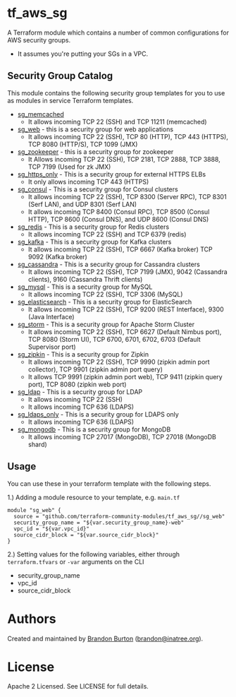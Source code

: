 tf_aws_sg
======================

A Terraform module which contains a number of common configurations for AWS security groups.
* It assumes you're putting your SGs in a VPC.

Security Group Catalog
----------------------

This module contains the following security group templates for you to use as modules in
service Terraform templates.

- [sg_memcached](https://github.com/terraform-community-modules/tf_aws_sg/tree/master/sg_memcached)
    - It allows incoming TCP 22 (SSH) and TCP 11211 (memcached)
- [sg_web](https://github.com/terraform-community-modules/tf_aws_sg/tree/master/sg_web) - this is a security group for web applications
    - It allows incoming TCP 22 (SSH), TCP 80 (HTTP), TCP 443 (HTTPS), TCP 8080 (HTTP/S), TCP 1099 (JMX)
- [sg_zookeeper](https://github.com/terraform-community-modules/tf_aws_sg/tree/master/sg_zookeeper) - this is a security group for zookeeper
    - It Allows incoming TCP 22 (SSH), TCP 2181, TCP 2888, TCP 3888, TCP 7199 (Used for zk JMX)
- [sg_https_only](https://github.com/terraform-community-modules/tf_aws_sg/tree/master/sg_https_only) - This is a security group for external HTTPS ELBs
    - It only allows incoming TCP 443 (HTTPS)
- [sg_consul](https://github.com/terraform-community-modules/tf_aws_sg/tree/master/sg_consul) - This is a security group for Consul clusters
    - It allows incoming TCP 22 (SSH), TCP 8300 (Server RPC), TCP 8301 (Serf LAN), and UDP 8301 (Serf LAN)
    - It allows incoming TCP 8400 (Consul RPC), TCP 8500 (Consul HTTP), TCP 8600 (Consul DNS), and UDP 8600 (Consul DNS)
- [sg_redis](https://github.com/terraform-community-modules/tf_aws_sg/tree/master/sg_redis) - This is a security group for Redis clusters
    - It allows incoming TCP 22 (SSH) and TCP 6379 (redis)
- [sg_kafka](https://github.com/terraform-community-modules/tf_aws_sg/tree/master/sg_kafka) - This is a security group for Kafka clusters
    - It allows incoming TCP 22 (SSH), TCP 6667 (Kafka broker) TCP 9092 (Kafka broker)
- [sg_cassandra](https://github.com/terraform-community-modules/tf_aws_sg/tree/master/sg_cassandra) - This is a security group for Cassandra clusters
    - It allows incoming TCP 22 (SSH), TCP 7199 (JMX), 9042 (Cassandra clients), 9160 (Cassandra Thrift clients)
- [sg_mysql](https://github.com/terraform-community-modules/tf_aws_sg/tree/master/sg_mysql) - This is a security group for MySQL
    - It allows incoming TCP 22 (SSH), TCP 3306 (MySQL)
- [sg_elasticsearch](https://github.com/terraform-community-modules/tf_aws_sg/tree/master/sg_elasticsearch) - This is a security group for ElasticSearch
    - It allows incoming TCP 22 (SSH), TCP 9200 (REST Interface), 9300 (Java Interface)
- [sg_storm](https://github.com/terraform-community-modules/tf_aws_sg/tree/master/sg_storm) - This is a security group for Apache Storm Cluster
    - It allows incoming TCP 22 (SSH), TCP 6627 (Default Nimbus port), TCP 8080 (Storm UI), TCP 6700, 6701, 6702, 6703 (Default Supervisor port)
- [sg_zipkin](https://github.com/terraform-community-modules/tf_aws_sg/tree/master/sg_zipkin) - This is a security group for Zipkin
    - It allows incoming TCP 22 (SSH), TCP 9990 (zipkin admin port collector), TCP 9901 (zipkin admin port query)
    - It allows TCP 9991 (zipkin admin port web), TCP 9411 (zipkin query port), TCP 8080 (zipkin web port)
- [sg_ldap](https://github.com/terraform-community-modules/tf_aws_sg/tree/master/sg_ldap) - This is a security group for LDAP
    - It allows incoming TCP 22 (SSH)
    - It allows incoming TCP 636 (LDAPS)
- [sg_ldaps_only](https://github.com/terraform-community-modules/tf_aws_sg/tree/master/sg_ldaps_only) - This is a security group for LDAPS only
    - It allows incoming TCP 636 (LDAPS)
- [sg_mongodb](https://github.com/terraform-community-modules/tf_aws_sg/tree/master/sg_mongodb) - This is a security group for MongoDB
    - It allows incoming TCP 27017 (MongoDB), TCP 27018 (MongoDB shard)


Usage
------

You can use these in your terraform template with the following steps.

1.) Adding a module resource to your template, e.g. `main.tf`

```
module "sg_web" {
  source = "github.com/terraform-community-modules/tf_aws_sg//sg_web"
  security_group_name = "${var.security_group_name}-web"
  vpc_id = "${var.vpc_id}"
  source_cidr_block = "${var.source_cidr_block}"
}
```

2.) Setting values for the following variables, either through `terraform.tfvars` or `-var` arguments on the CLI

- security_group_name
- vpc_id
- source_cidr_block

Authors
=======

Created and maintained by [Brandon Burton](https://github.com/solarce)
(brandon@inatree.org).

License
=======

Apache 2 Licensed. See LICENSE for full details.
